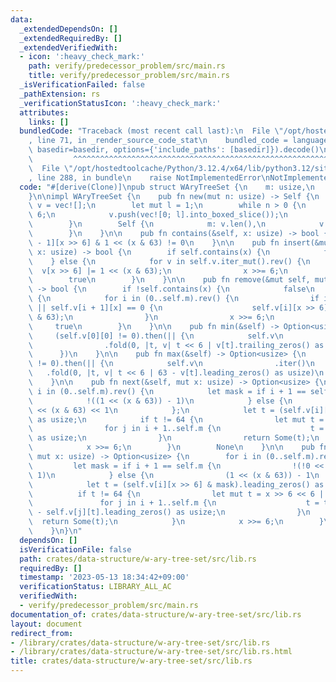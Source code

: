 ```yaml
---
data:
  _extendedDependsOn: []
  _extendedRequiredBy: []
  _extendedVerifiedWith:
  - icon: ':heavy_check_mark:'
    path: verify/predecessor_problem/src/main.rs
    title: verify/predecessor_problem/src/main.rs
  _isVerificationFailed: false
  _pathExtension: rs
  _verificationStatusIcon: ':heavy_check_mark:'
  attributes:
    links: []
  bundledCode: "Traceback (most recent call last):\n  File \"/opt/hostedtoolcache/Python/3.12.4/x64/lib/python3.12/site-packages/onlinejudge_verify/documentation/build.py\"\
    , line 71, in _render_source_code_stat\n    bundled_code = language.bundle(stat.path,\
    \ basedir=basedir, options={'include_paths': [basedir]}).decode()\n          \
    \         ^^^^^^^^^^^^^^^^^^^^^^^^^^^^^^^^^^^^^^^^^^^^^^^^^^^^^^^^^^^^^^^^^^^^^^^^^^^^^^^^^\n\
    \  File \"/opt/hostedtoolcache/Python/3.12.4/x64/lib/python3.12/site-packages/onlinejudge_verify/languages/rust.py\"\
    , line 288, in bundle\n    raise NotImplementedError\nNotImplementedError\n"
  code: "#[derive(Clone)]\npub struct WAryTreeSet {\n    m: usize,\n    v: Box<[Box<[usize]>]>,\n\
    }\n\nimpl WAryTreeSet {\n    pub fn new(mut n: usize) -> Self {\n        let mut\
    \ v = vec![];\n        let mut l = 1;\n        while n > 0 {\n            n >>=\
    \ 6;\n            v.push(vec![0; l].into_boxed_slice());\n            l <<= 6;\n\
    \        }\n        Self {\n            m: v.len(),\n            v: v.into_boxed_slice(),\n\
    \        }\n    }\n\n    pub fn contains(&self, x: usize) -> bool {\n        self.v[self.m\
    \ - 1][x >> 6] & 1 << (x & 63) != 0\n    }\n\n    pub fn insert(&mut self, mut\
    \ x: usize) -> bool {\n        if self.contains(x) {\n            false\n    \
    \    } else {\n            for v in self.v.iter_mut().rev() {\n              \
    \  v[x >> 6] |= 1 << (x & 63);\n                x >>= 6;\n            }\n    \
    \        true\n        }\n    }\n\n    pub fn remove(&mut self, mut x: usize)\
    \ -> bool {\n        if !self.contains(x) {\n            false\n        } else\
    \ {\n            for i in (0..self.m).rev() {\n                if i + 1 == self.m\
    \ || self.v[i + 1][x] == 0 {\n                    self.v[i][x >> 6] ^= 1 << (x\
    \ & 63);\n                }\n                x >>= 6;\n            }\n       \
    \     true\n        }\n    }\n\n    pub fn min(&self) -> Option<usize> {\n   \
    \     (self.v[0][0] != 0).then(|| {\n            self.v\n                .iter()\n\
    \                .fold(0, |t, v| t << 6 | v[t].trailing_zeros() as usize)\n  \
    \      })\n    }\n\n    pub fn max(&self) -> Option<usize> {\n        (self.v[0][0]\
    \ != 0).then(|| {\n            self.v\n                .iter()\n             \
    \   .fold(0, |t, v| t << 6 | 63 - v[t].leading_zeros() as usize)\n        })\n\
    \    }\n\n    pub fn next(&self, mut x: usize) -> Option<usize> {\n        for\
    \ i in (0..self.m).rev() {\n            let mask = if i + 1 == self.m {\n    \
    \            !((1 << (x & 63)) - 1)\n            } else {\n                !0\
    \ << (x & 63) << 1\n            };\n            let t = (self.v[i][x >> 6] & mask).trailing_zeros()\
    \ as usize;\n            if t != 64 {\n                let mut t = x & !63 | t;\n\
    \                for j in i + 1..self.m {\n                    t = t << 6 | self.v[j][t].trailing_zeros()\
    \ as usize;\n                }\n                return Some(t);\n            }\n\
    \            x >>= 6;\n        }\n        None\n    }\n\n    pub fn prev(&self,\
    \ mut x: usize) -> Option<usize> {\n        for i in (0..self.m).rev() {\n   \
    \         let mask = if i + 1 == self.m {\n                !(!0 << (x & 63) <<\
    \ 1)\n            } else {\n                (1 << (x & 63)) - 1\n            };\n\
    \            let t = (self.v[i][x >> 6] & mask).leading_zeros() as usize;\n  \
    \          if t != 64 {\n                let mut t = x >> 6 << 6 | 63 - t;\n \
    \               for j in i + 1..self.m {\n                    t = t << 6 | 63\
    \ - self.v[j][t].leading_zeros() as usize;\n                }\n              \
    \  return Some(t);\n            }\n            x >>= 6;\n        }\n        None\n\
    \    }\n}\n"
  dependsOn: []
  isVerificationFile: false
  path: crates/data-structure/w-ary-tree-set/src/lib.rs
  requiredBy: []
  timestamp: '2023-05-13 18:34:42+09:00'
  verificationStatus: LIBRARY_ALL_AC
  verifiedWith:
  - verify/predecessor_problem/src/main.rs
documentation_of: crates/data-structure/w-ary-tree-set/src/lib.rs
layout: document
redirect_from:
- /library/crates/data-structure/w-ary-tree-set/src/lib.rs
- /library/crates/data-structure/w-ary-tree-set/src/lib.rs.html
title: crates/data-structure/w-ary-tree-set/src/lib.rs
---
```

